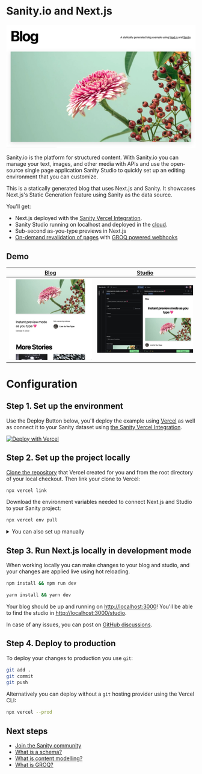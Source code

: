 # Sanity.io and Next.js

![main](./assets/readme/main.png)

Sanity.io is the platform for structured content. With Sanity.io you can manage your text, images, and other media with APIs and use the open-source single page application Sanity Studio to quickly set up an editing environment that you can customize.

This is a statically generated blog that uses Next.js and Sanity. It showcases Next.js's Static Generation feature using Sanity as the data source.

You'll get:

- Next.js deployed with the [Sanity Vercel Integration][integration].
- Sanity Studio running on localhost and deployed in the [cloud](https://www.sanity.io/docs/deployment).
- Sub-second as-you-type previews in Next.js
- [On-demand revalidation of pages](https://nextjs.org/blog/next-12-1#on-demand-incremental-static-regeneration-beta) with [GROQ powered webhooks](https://www.sanity.io/docs/webhooks)

## Demo

| [Blog](https://nextjs-blog.sanity.build)                              | [Studio](https://nextjs-blog.sanity.build/studio)                                |
| --------------------------------------------------------------------- | -------------------------------------------------------------------------------- |
| [![blog](./assets/readme/blog.png)](https://nextjs-blog.sanity.build) | [![studio](./assets/readme/studio.png)](https://nextjs-blog.sanity.build/studio) |

# Configuration

## Step 1. Set up the environment

Use the Deploy Button below, you'll deploy the example using [Vercel](https://vercel.com?utm_source=github&utm_medium=readme&utm_campaign=next-example) as well as connect it to your Sanity dataset using [the Sanity Vercel Integration][integration].

[![Deploy with Vercel](https://vercel.com/button)][vercel-deploy]

## Step 2. Set up the project locally

[Clone the repository](https://docs.github.com/en/repositories/creating-and-managing-repositories/cloning-a-repository) that Vercel created for you and from the root directory of your local checkout.
Then link your clone to Vercel:

```bash
npx vercel link
```

Download the environment variables needed to connect Next.js and Studio to your Sanity project:

```bash
npx vercel env pull
```

<details>
<summary>You can also set up manually</summary>

- [Bootstrap the example](#bootstrap-the-example)
- [Set up environment variables](#set-up-environment-variables)
- [Import to Vercel](#import-to-vercel)

If using the [integration] isn't an option. Or maybe you want to work locally first and deploy to Vercel later. Whatever the reason this guide shows you how to setup manually.

### Bootstrap the example

Execute [`create-next-app`](https://github.com/vercel/next.js/tree/canary/packages/create-next-app) with [npm](https://docs.npmjs.com/cli/init), [Yarn](https://yarnpkg.com/lang/en/docs/cli/create/), or [pnpm](https://pnpm.io):

```bash
npx create-next-app --example https://github.com/sanity-io/vercel-next.js-examples-cms-sanity-studio-v3
```

```bash
yarn create next-app --example https://github.com/sanity-io/vercel-next.js-examples-cms-sanity-studio-v3
```

```bash
pnpm create next-app --example https://github.com/sanity-io/vercel-next.js-examples-cms-sanity-studio-v3
```

### Set up environment variables

Create a new [Sanity project](https://www.sanity.io/get-started/create-project) and at the end note the values for `--project` and `--dataset`:

![Screenshot of a screen with a terminal command containing "--project ygjibjo8 --dataset production"](https://user-images.githubusercontent.com/81981/195444377-dd497dc1-db90-4b08-843e-84df50a0231a.png)

In the above screenshot the `projectId` is `ygjibjo8` and `dataset` is `production`.

Copy the [`.env.local.example`] file in this directory to `.env.local` (which will be ignored by Git):

```bash
cp .env.local.example .env.local
```

Then set these variables in `.env.local`:

- `NEXT_PUBLIC_SANITY_PROJECT_ID` should be the `projectId`.
- `NEXT_PUBLIC_SANITY_DATASET` should be the `dataset`.
- `SANITY_API_READ_TOKEN` create an API token with `read-only` permissions:
  - Go to https://manage.sanity.io/ and open your project.
  - Go to **API** and the **Tokens** section at the bottom, launch its **Add API token** button.
  - Name it `SANITY_API_READ_TOKEN`, set **Permissions** to `Viewer`.
  - Hit **Save** and you can copy/paste the token.

Your `.env.local` file should look like this:

```bash
NEXT_PUBLIC_SANITY_PROJECT_ID=...
NEXT_PUBLIC_SANITY_DATASET=...
SANITY_API_READ_TOKEN=...
```

### Import to Vercel

To deploy your local project to Vercel, push it to [GitHub](https://docs.github.com/en/get-started/importing-your-projects-to-github/importing-source-code-to-github/adding-locally-hosted-code-to-github)/GitLab/Bitbucket and [import to Vercel](https://vercel.com/new?utm_source=github&utm_medium=readme&utm_campaign=next-example).
**Important**: When you import your project on Vercel, make sure to click on **Environment Variables** and set them to match your `.env.local` file.
After it's deployed link your local code to the Vercel project:

```bash
npx vercel link
```

</details>

## Step 3. Run Next.js locally in development mode

When working locally you can make changes to your blog and studio, and your changes are applied live using hot reloading.

```bash
npm install && npm run dev
```

```bash
yarn install && yarn dev
```

Your blog should be up and running on [http://localhost:3000](http://localhost:3000)! You'll be able to find the studio in [http://localhost:3000/studio](http://localhost:3000/studio).

In case of any issues, you can post on [GitHub discussions](https://github.com/vercel/next.js/discussions).

## Step 4. Deploy to production

To deploy your changes to production you use `git`:

```bash
git add .
git commit
git push
```

Alternatively you can deploy without a `git` hosting provider using the Vercel CLI:

```bash
npx vercel --prod
```

## Next steps

- [Join the Sanity community](https://slack.sanity.io/)
- [What is a schema?](https://www.sanity.io/docs/schema-types)
- [What is content modelling?](https://www.sanity.io/docs/content-modelling)
- [What is GROQ?](https://www.sanity.io/docs/groq)

[vercel-deploy]: https://vercel.com/new/clone?repository-url=https%3A%2F%2Fgithub.com%2Fsanity-io%2Fvercel-next.js-examples-cms-sanity-studio-v3&repository-name=blog-nextjs-sanity&project-name=blog-nextjs-sanity&demo-title=Blog%20using%20Next.js%20%26%20Sanity&demo-description=On-demand%20ISR%2C%20sub-second%20as-you-type%20previews&demo-url=https%3A%2F%2Fnextjs-blog.sanity.build%2F&demo-image=https%3A%2F%2Fuser-images.githubusercontent.com%2F110497645%2F182727236-75c02b1b-faed-4ae2-99ce-baa089f7f363.png&integration-ids=oac_hb2LITYajhRQ0i4QznmKH7gx
[integration]: https://www.sanity.io/docs/vercel-integration
[`.env.local.example`]: .env.local.example
[unsplash]: https://unsplash.com
